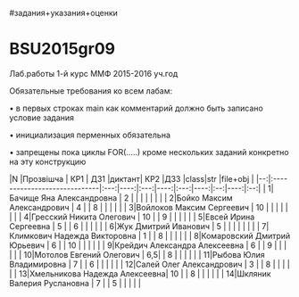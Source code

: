 #задания+указания+оценки
# BSU2015gr09
Лаб.работы 1-й курс ММФ 2015-2016 уч.год

Обязательные требования ко всем лабам:

• в первых строках main как комментарий должно быть записано условие задания

• инициализация перменных обязательна

• запрещены пока циклы FOR(.....) кроме нескольких заданий конкретно на эту конструкцию 

|N  |Прозвішча                     | КР1 | ДЗ1 |диктант| КР2 |ДЗ3 |class|str |file+obj  |
|--:|:-----------------------------|:---:|----:|:---:|----:|:---:|----:|:--:|----:|:--:|
|  1|Бачище Яна Александровна      |  2  |     |     |     |    |     |    |
|  2|Бойко Максим Александрович    |  4  |     |  8  |     |    |     |    |
|  3|Войлоков Максим Сергеевич     |  10 |     |     |     |    |     |    |
|  4|Гресский Никита Олегович      |  10 |     |  9  |     |    |     |    |
|  5|Евсей Ирина Сергеевна         |  5  |     |  6  |     |    |     |    |
|  6|Жук Дмитрий Иванович          |  5  |     |     |     |    |     |    |
|  7|Климкович Надежда Викторовна  |  1  |     |  8  |     |    |     |    |
|  8|Комаровский Дмитрий Юрьевич   |  6  |     |  10 |     |    |     |    |
|  9|Крейдич Александра Алексеевна |  6  |     |  9  |     |    |     |    |
| 10|Мотолов Евгений Олегович      |  6,5|     |  8  |     |    |     |    | 
| 11|Рыбова Юлия Владимировна      |  7  |     |  6  |     |    |     |    |
| 12|Салей Олег Александрович      |  3  |     |  8  |     |    |     |    |
| 13|Хмельникова Надежда Алексеевна|  10 |     |  8  |     |    |     |    |
| 14|Шкляник Валерия Руслановна    |  7  |     |  5  |     |    |     |    |
